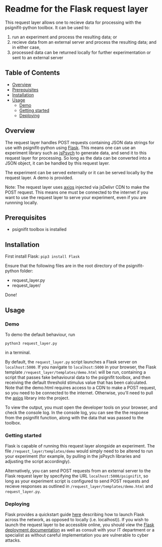 # Readme for the Flask request layer

This request layer allows one to recieve data for processing with the psignifit-python toolbox. It can be used to:
1) run an experiment and process the resulting data; or
2) recieve data from an external server and process the resulting data; and in either case,
3) processed data can be returned locally for further experimentation or sent to an external server

## Table of Contents

* [Overview](#overview)
* [Prerequisites](#prerequisites)
* [Installation](#installation)
* [Usage](#usage)
  * [Demo](#demo)
  * [Getting started](#getting-started)
  * [Deploying](#deploying)
	  
## Overview
The request layer handles POST requests containing JSON data strings for use with psignifit-python using [Flask](https://flask.palletsprojects.com). This means one can use an experiment library such as [jsPsych](https://www.jspsych.org) to generate data, and send it to this request layer for processing. So long as the data can be converted into a JSON object, it can be handled by this request layer.

The experiment can be served externally or it can be served locally by the request layer. A demo is provided.

Note:
The request layer uses [axios](https://github.com/axios/axios) injected via jsDelivr CDN to make the POST request. This means one must be connected to the internet if you want to use the request layer to serve your experiment, even if you are runnning locally.

## Prerequisites

- psignifit toolbox is installed

## Installation

First install Flask:
`pip3 install Flask`

Ensure that the following files are in the root directory of the psignifit-python folder:
- request_layer.py
- request_layer/

Done!

## Usage

### Demo

To demo the default behaviour, run

`python3 request_layer.py`

in a terminal.

By default, the `request_layer.py` script launches a Flask server on `localhost:5000`. If you navigate to `localhost:5000` in your browser, the Flask template `/request_layer/templates/demo.html` will be run, containing a script that passes fake behavioural data to the psignifit toolbox, and then receiving the default threshold stimulus value that has been calculated. Note that the demo.html requires access to a CDN to make a POST request, so you need to be connected to the internet. Otherwise, you'll need to pull the [axios](https://github.com/axios/axios) library into the project.

To view the output, you must open the developer tools on your browser, and check the console log. In the console log, you can see the the response from the psignifit function, along with the data that was passed to the toolbox.

### Getting started

Flask is capable of running this request layer alongside an experiment. The file `/request_layer/templates/demo` would simply need to be altered to run your experiment (for example, by pulling in the jsPsych libraries and adjusting the script accordingly).

Alternatively, you can send POST requests from an external server to the Flask request layer by specifying the URL `localhost:5000/psignifit`, so long as your experiment script is configured to send POST requests and recieve responses as outlined in `/request_layer/templates/demo.html` and `request_layer.py`.

### Deploying 

Flask provides a quickstart guide [here](https://flask.palletsprojects.com/en/1.1.x/quickstart/#) describing how to launch Flask across the network, as opposed to locally (i.e. localhost)). If you wish to launch the request layer to be accessible online, you should view the [Flask deployment documentation](https://flask.palletsprojects.com/en/1.1.x/deploying/) as well as consult with your IT department or a specialist as without careful implementation you are vulnerable to cyber attacks.
